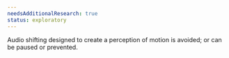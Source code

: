 ```yaml
---
needsAdditionalResearch: true
status: exploratory
---
```


Audio shifting designed to create a perception of motion is avoided; or can be paused or prevented.
